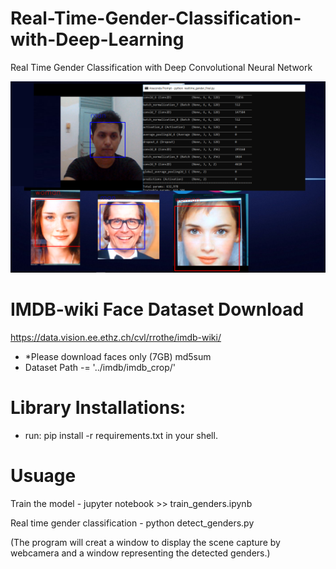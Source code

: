 # Real-Time-Gender-Classification-with-Deep-Learning
Real Time Gender Classification with Deep Convolutional Neural Network

![Screenshot](gender.png)


# IMDB-wiki Face Dataset Download

https://data.vision.ee.ethz.ch/cvl/rrothe/imdb-wiki/

- *Please download faces only (7GB) md5sum
-  Dataset Path -= '../imdb/imdb_crop/'

# Library Installations:
 
- run: pip install -r requirements.txt in your shell.

# Usuage

Train the model - jupyter notebook >> train_genders.ipynb

Real time gender classification - python detect_genders.py

(The program will creat a window to display the scene capture by webcamera and a window representing the detected genders.)

